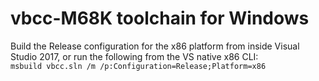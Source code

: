 # vbcc-M68K toolchain for Windows

Build the Release configuration for the x86 platform from inside Visual Studio 2017, or run the following from the VS native x86 CLI:<br>
```msbuild vbcc.sln /m /p:Configuration=Release;Platform=x86```
